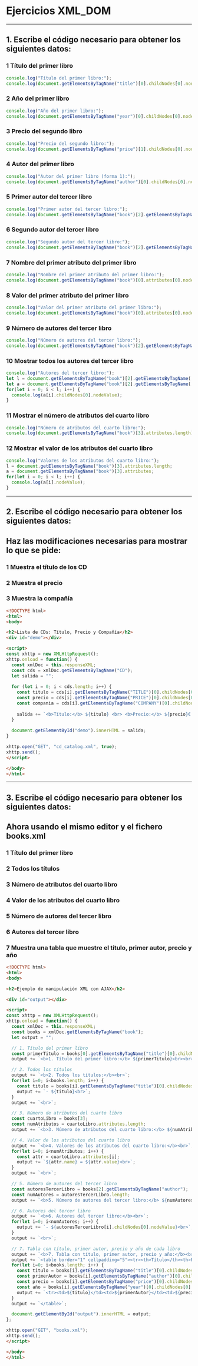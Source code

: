 # Ejercicios XML_DOM
---

## 1. Escribe el código necesario para obtener los siguientes datos:

### 1 Título del primer libro
```javascript
console.log("Título del primer libro:");
console.log(document.getElementsByTagName("title")[0].childNodes[0].nodeValue);
```
### 2 Año del primer libro
```javascript
console.log("Año del primer libro:");
console.log(document.getElementsByTagName("year")[0].childNodes[0].nodeValue);

```
### 3 Precio del segundo libro
```javascript
console.log("Precio del segundo libro:");
console.log(document.getElementsByTagName("price")[1].childNodes[0].nodeValue);
```
### 4 Autor del primer libro
```javascript
console.log("Autor del primer libro (forma 1):");
console.log(document.getElementsByTagName("author")[0].childNodes[0].nodeValue);
```
### 5 Primer autor del tercer libro
```javascript
console.log("Primer autor del tercer libro:");
console.log(document.getElementsByTagName("book")[2].getElementsByTagName('author')[0].childNodes[0].nodeValue);
```
### 6 Segundo autor del tercer libro
```javascript
console.log("Segundo autor del tercer libro:");
console.log(document.getElementsByTagName("book")[2].getElementsByTagName('author')[1].childNodes[0].nodeValue);
```
### 7 Nombre del primer atributo del primer libro
```javascript
console.log("Nombre del primer atributo del primer libro:");
console.log(document.getElementsByTagName("book")[0].attributes[0].nodeName);
```
### 8 Valor del primer atributo del primer libro
```javascript
console.log("Valor del primer atributo del primer libro:");
console.log(document.getElementsByTagName("book")[0].attributes[0].nodeValue);
```
### 9 Número de autores del tercer libro
```javascript
console.log("Número de autores del tercer libro:");
console.log(document.getElementsByTagName("book")[2].getElementsByTagName('author').length);
```
### 10 Mostrar todos los autores del tercer libro
```javascript
console.log("Autores del tercer libro:");
let l = document.getElementsByTagName("book")[2].getElementsByTagName('author').length;
let a = document.getElementsByTagName("book")[2].getElementsByTagName('author');
for(let i = 0; i < l; i++) {
  console.log(a[i].childNodes[0].nodeValue);
}
```
### 11 Mostrar el número de atributos del cuarto libro
```javascript
console.log("Número de atributos del cuarto libro:");
console.log(document.getElementsByTagName("book")[3].attributes.length);
```
### 12 Mostrar el valor de los atributos del cuarto libro
```javascript
console.log("Valores de los atributos del cuarto libro:");
l = document.getElementsByTagName("book")[3].attributes.length;
a = document.getElementsByTagName("book")[3].attributes;
for(let i = 0; i < l; i++) {
  console.log(a[i].nodeValue);
}
```
---

## 2. Escribe el código necesario para obtener los siguientes datos:
## Haz las modificaciones necesarias para mostrar lo que se pide:
### 1 Muestra el título de los CD
### 2 Muestra el precio
### 3 Muestra la compañía
```html
<!DOCTYPE html>
<html>
<body>

<h2>Lista de CDs: Título, Precio y Compañía</h2>
<div id="demo"></div>

<script>
const xhttp = new XMLHttpRequest();
xhttp.onload = function() {
  const xmlDoc = this.responseXML;
  const cds = xmlDoc.getElementsByTagName("CD");
  let salida = "";
  
  for (let i = 0; i < cds.length; i++) {
    const titulo = cds[i].getElementsByTagName("TITLE")[0].childNodes[0].nodeValue;
    const precio = cds[i].getElementsByTagName("PRICE")[0].childNodes[0].nodeValue;
    const compania = cds[i].getElementsByTagName("COMPANY")[0].childNodes[0].nodeValue;
    
    salida += `<b>Título:</b> ${titulo} <br> <b>Precio:</b> ${precio}€ <br> <b>Compañía:</b> ${compania} <br><br>`;
  }
  
  document.getElementById("demo").innerHTML = salida;
}

xhttp.open("GET", "cd_catalog.xml", true);
xhttp.send();
</script>

</body>
</html>
```
---
## 3. Escribe el código necesario para obtener los siguientes datos:
## Ahora usando el mismo editor y el fichero books.xml
### 1 Título del primer libro

### 2 Todos los títulos

### 3 Número de atributos del cuarto libro

### 4 Valor de los atributos del cuarto libro

### 5 Número de autores del tercer libro

### 6 Autores del tercer libro

### 7 Muestra una tabla que muestre el título, primer autor, precio y año
```html
<!DOCTYPE html>
<html>
<body>

<h2>Ejemplo de manipulación XML con AJAX</h2>

<div id="output"></div>

<script>
const xhttp = new XMLHttpRequest();
xhttp.onload = function() {
  const xmlDoc = this.responseXML;
  const books = xmlDoc.getElementsByTagName("book");
  let output = "";

  // 1. Título del primer libro
  const primerTitulo = books[0].getElementsByTagName("title")[0].childNodes[0].nodeValue;
  output += `<b>1. Título del primer libro:</b> ${primerTitulo}<br><br>`;

  // 2. Todos los títulos
  output += `<b>2. Todos los títulos:</b><br>`;
  for(let i=0; i<books.length; i++) {
    const titulo = books[i].getElementsByTagName("title")[0].childNodes[0].nodeValue;
    output += `- ${titulo}<br>`;
  }
  output += `<br>`;

  // 3. Número de atributos del cuarto libro
  const cuartoLibro = books[3];
  const numAtributos = cuartoLibro.attributes.length;
  output += `<b>3. Número de atributos del cuarto libro:</b> ${numAtributos}<br><br>`;

  // 4. Valor de los atributos del cuarto libro
  output += `<b>4. Valores de los atributos del cuarto libro:</b><br>`;
  for(let i=0; i<numAtributos; i++) {
    const attr = cuartoLibro.attributes[i];
    output += `${attr.name} = ${attr.value}<br>`;
  }
  output += `<br>`;

  // 5. Número de autores del tercer libro
  const autoresTercerLibro = books[2].getElementsByTagName("author");
  const numAutores = autoresTercerLibro.length;
  output += `<b>5. Número de autores del tercer libro:</b> ${numAutores}<br><br>`;

  // 6. Autores del tercer libro
  output += `<b>6. Autores del tercer libro:</b><br>`;
  for(let i=0; i<numAutores; i++) {
    output += `- ${autoresTercerLibro[i].childNodes[0].nodeValue}<br>`;
  }
  output += `<br>`;

  // 7. Tabla con título, primer autor, precio y año de cada libro
  output += `<b>7. Tabla con título, primer autor, precio y año:</b><br>`;
  output += `<table border="1" cellpadding="5"><tr><th>Título</th><th>Primer autor</th><th>Precio</th><th>Año</th></tr>`;
  for(let i=0; i<books.length; i++) {
    const titulo = books[i].getElementsByTagName("title")[0].childNodes[0].nodeValue;
    const primerAutor = books[i].getElementsByTagName("author")[0].childNodes[0].nodeValue;
    const precio = books[i].getElementsByTagName("price")[0].childNodes[0].nodeValue;
    const año = books[i].getElementsByTagName("year")[0].childNodes[0].nodeValue;
    output += `<tr><td>${titulo}</td><td>${primerAutor}</td><td>${precio}</td><td>${año}</td></tr>`;
  }
  output += `</table>`;

  document.getElementById("output").innerHTML = output;
};

xhttp.open("GET", "books.xml");
xhttp.send();
</script>

</body>
</html>
```



